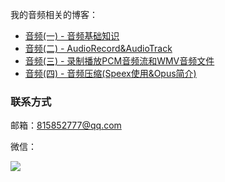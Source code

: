 我的音频相关的博客：

- [音频(一) - 音频基础知识](http://blog.csdn.net/kevindgk/article/details/52924779)
- [音频(二) - AudioRecord&AudioTrack](http://blog.csdn.net/kevindgk/article/details/52924790)
- [音频(三) - 录制播放PCM音频流和WMV音频文件](http://blog.csdn.net/kevindgk/article/details/52924800)
- [音频(四) - 音频压缩(Speex使用&Opus简介)](http://blog.csdn.net/kevindgk/article/details/52934221)




### 联系方式

邮箱：815852777@qq.com

微信：

![](http://i.imgur.com/35cS46S.jpg)  